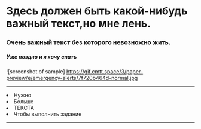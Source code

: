 # Здесь должен быть какой-нибудь важный текст,но мне лень.
### Очень важный текст без которого невозножно жить.
##### Уже поздно и я хочу спать
![screenshot of sample] https://gif.cmtt.space/3/paper-preview/e/emergency-alerts/7f720b464d-normal.jpg
<hr>
<li> Нужно
<li> Больше
<li> ТЕКСТА
<li> Чтобы выполнить задание
<hr>
